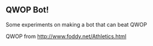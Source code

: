 ## QWOP Bot!
Some experiments on making a bot that can beat QWOP

QWOP from http://www.foddy.net/Athletics.html
